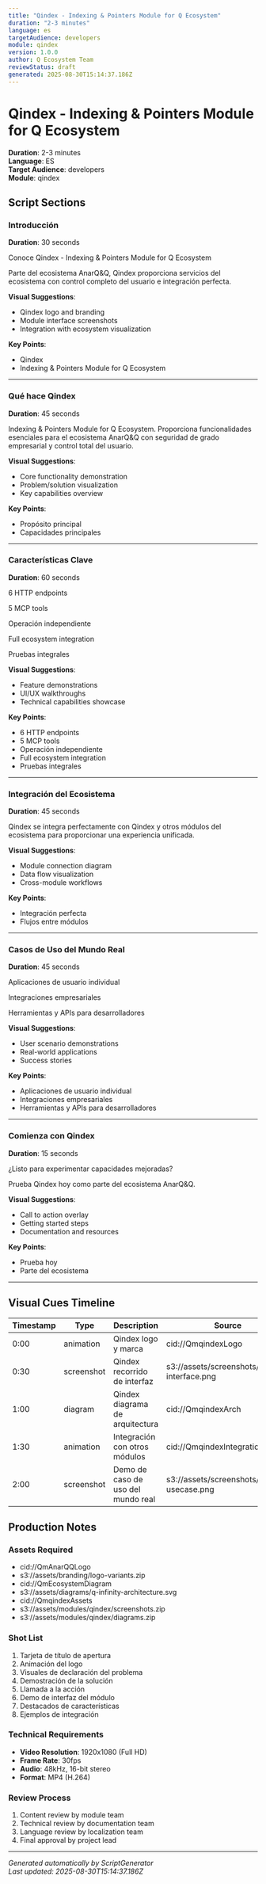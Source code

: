 ```yaml
---
title: "Qindex - Indexing & Pointers Module for Q Ecosystem"
duration: "2-3 minutes"
language: es
targetAudience: developers
module: qindex
version: 1.0.0
author: Q Ecosystem Team
reviewStatus: draft
generated: 2025-08-30T15:14:37.186Z
---
```


# Qindex - Indexing & Pointers Module for Q Ecosystem

**Duration**: 2-3 minutes  
**Language**: ES  
**Target Audience**: developers  
**Module**: qindex  

## Script Sections

### Introducción
**Duration**: 30 seconds

Conoce Qindex - Indexing & Pointers Module for Q Ecosystem

Parte del ecosistema AnarQ&Q, Qindex proporciona servicios del ecosistema con control completo del usuario e integración perfecta.

**Visual Suggestions**:
- Qindex logo and branding
- Module interface screenshots
- Integration with ecosystem visualization

**Key Points**:
- Qindex
- Indexing & Pointers Module for Q Ecosystem

---

### Qué hace Qindex
**Duration**: 45 seconds

Indexing & Pointers Module for Q Ecosystem. Proporciona funcionalidades esenciales para el ecosistema AnarQ&Q con seguridad de grado empresarial y control total del usuario.

**Visual Suggestions**:
- Core functionality demonstration
- Problem/solution visualization
- Key capabilities overview

**Key Points**:
- Propósito principal
- Capacidades principales

---

### Características Clave
**Duration**: 60 seconds

6 HTTP endpoints

5 MCP tools

Operación independiente

Full ecosystem integration

Pruebas integrales

**Visual Suggestions**:
- Feature demonstrations
- UI/UX walkthroughs
- Technical capabilities showcase

**Key Points**:
- 6 HTTP endpoints
- 5 MCP tools
- Operación independiente
- Full ecosystem integration
- Pruebas integrales

---

### Integración del Ecosistema
**Duration**: 45 seconds

Qindex se integra perfectamente con Qindex y otros módulos del ecosistema para proporcionar una experiencia unificada.

**Visual Suggestions**:
- Module connection diagram
- Data flow visualization
- Cross-module workflows

**Key Points**:
- Integración perfecta
- Flujos entre módulos

---

### Casos de Uso del Mundo Real
**Duration**: 45 seconds

Aplicaciones de usuario individual

Integraciones empresariales

Herramientas y APIs para desarrolladores

**Visual Suggestions**:
- User scenario demonstrations
- Real-world applications
- Success stories

**Key Points**:
- Aplicaciones de usuario individual
- Integraciones empresariales
- Herramientas y APIs para desarrolladores

---

### Comienza con Qindex
**Duration**: 15 seconds

¿Listo para experimentar capacidades mejoradas?

Prueba Qindex hoy como parte del ecosistema AnarQ&Q.

**Visual Suggestions**:
- Call to action overlay
- Getting started steps
- Documentation and resources

**Key Points**:
- Prueba hoy
- Parte del ecosistema

---

## Visual Cues Timeline

| Timestamp | Type | Description | Source |
|-----------|------|-------------|---------|
| 0:00 | animation | Qindex logo y marca | cid://QmqindexLogo |
| 0:30 | screenshot | Qindex recorrido de interfaz | s3://assets/screenshots/qindex-interface.png |
| 1:00 | diagram | Qindex diagrama de arquitectura | cid://QmqindexArch |
| 1:30 | animation | Integración con otros módulos | cid://QmqindexIntegration |
| 2:00 | screenshot | Demo de caso de uso del mundo real | s3://assets/screenshots/qindex-usecase.png |

## Production Notes

### Assets Required
- cid://QmAnarQQLogo
- s3://assets/branding/logo-variants.zip
- cid://QmEcosystemDiagram
- s3://assets/diagrams/q-infinity-architecture.svg
- cid://QmqindexAssets
- s3://assets/modules/qindex/screenshots.zip
- s3://assets/modules/qindex/diagrams.zip

### Shot List
1. Tarjeta de título de apertura
2. Animación del logo
3. Visuales de declaración del problema
4. Demostración de la solución
5. Llamada a la acción
6. Demo de interfaz del módulo
7. Destacados de características
8. Ejemplos de integración

### Technical Requirements
- **Video Resolution**: 1920x1080 (Full HD)
- **Frame Rate**: 30fps
- **Audio**: 48kHz, 16-bit stereo
- **Format**: MP4 (H.264)

### Review Process
1. Content review by module team
2. Technical review by documentation team
3. Language review by localization team
4. Final approval by project lead

---
*Generated automatically by ScriptGenerator*  
*Last updated: 2025-08-30T15:14:37.186Z*
